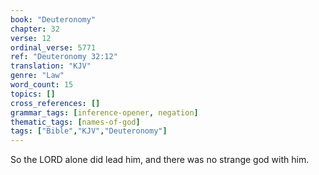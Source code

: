```yaml
---
book: "Deuteronomy"
chapter: 32
verse: 12
ordinal_verse: 5771
ref: "Deuteronomy 32:12"
translation: "KJV"
genre: "Law"
word_count: 15
topics: []
cross_references: []
grammar_tags: [inference-opener, negation]
thematic_tags: [names-of-god]
tags: ["Bible","KJV","Deuteronomy"]
---
```

So the LORD alone did lead him, and there was no strange god with him.
